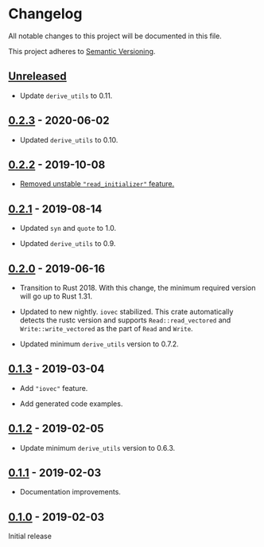 # Changelog

All notable changes to this project will be documented in this file.

This project adheres to [Semantic Versioning](https://semver.org).

## [Unreleased]

* Update `derive_utils` to 0.11.

## [0.2.3] - 2020-06-02

* Updated `derive_utils` to 0.10.

## [0.2.2] - 2019-10-08

* [Removed unstable `"read_initializer"` feature.][7]

[7]: https://github.com/taiki-e/io-enum/pull/7

## [0.2.1] - 2019-08-14

* Updated `syn` and `quote` to 1.0.

* Updated `derive_utils` to 0.9.

## [0.2.0] - 2019-06-16

* Transition to Rust 2018. With this change, the minimum required version will go up to Rust 1.31.

* Updated to new nightly. `iovec` stabilized. This crate automatically detects the rustc version and supports `Read::read_vectored` and `Write::write_vectored` as the part of `Read` and `Write`.

* Updated minimum `derive_utils` version to 0.7.2.

## [0.1.3] - 2019-03-04

* Add `"iovec"` feature.

* Add generated code examples.

## [0.1.2] - 2019-02-05

* Update minimum `derive_utils` version to 0.6.3.

## [0.1.1] - 2019-02-03

* Documentation improvements.

## [0.1.0] - 2019-02-03

Initial release

[Unreleased]: https://github.com/taiki-e/io-enum/compare/v0.2.3...HEAD
[0.2.3]: https://github.com/taiki-e/io-enum/compare/v0.2.2...v0.2.3
[0.2.2]: https://github.com/taiki-e/io-enum/compare/v0.2.1...v0.2.2
[0.2.1]: https://github.com/taiki-e/io-enum/compare/v0.2.0...v0.2.1
[0.2.0]: https://github.com/taiki-e/io-enum/compare/v0.1.3...v0.2.0
[0.1.3]: https://github.com/taiki-e/io-enum/compare/v0.1.2...v0.1.3
[0.1.2]: https://github.com/taiki-e/io-enum/compare/v0.1.1...v0.1.2
[0.1.1]: https://github.com/taiki-e/io-enum/compare/v0.1.0...v0.1.1
[0.1.0]: https://github.com/taiki-e/io-enum/releases/tag/v0.1.0
